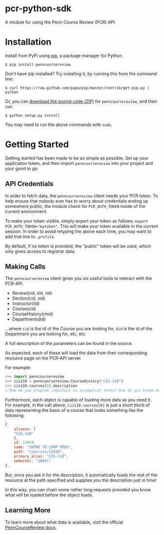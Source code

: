# pcr-python-sdk

A module for using the Penn Course Review (PCR) API.

# Installation

Install from PyPi using [pip](http://www.pip-installer.org/en/latest/), a
package manager for Python.

    $ pip install penncoursereview

Don't have pip installed? Try installing it, by running this from the command
line:

    $ curl https://raw.github.com/pypa/pip/master/contrib/get-pip.py | python

Or, you can [download the source code
(ZIP)](https://github.com/pennappslabs/penncoursereview-sdk-python/zipball/master) for `penncoursereview`, and then run:

    $ python setup.py install

You may need to run the above commands with `sudo`.

# Getting Started

Getting started has been made to be as simple as possible. Set up your application token, and then import `penncoursereview` into your project and your good to go.

## API Credentials

In order to fetch data, the `penncoursereview` client needs your PCR token. To help ensure that nobody ever has to worry about credentials ending up somewhere public, the module check for `PCR_AUTH_TOKEN` inside of the current environment.

To make your token visible, simply export your token as follows: `export PCR_AUTH_TOKEN="mytoken"`. This will make your token available in the current session. In order to avoid retyping the above each time, you may want to add that line to `.profile`.

By default, if no token is provided, the "public" token will be used, which only gives access to registrar data.

## Making Calls 

The `penncoursereview` client gives you six useful tools to interact with the PCR-API.

*   Review(cid, sid, rid)
*   Section(cid, sid)
*   Instructor(iid)
*   Course(cid)
*   CourseHistory(chid)
*   Department(did)

...where `cid` is the id of the Course you are looking for, `did` is the id of the Department you are looking for, etc, etc.

A full description of the parameters can be found in the source.

As expected, each of these will load the data from their corresponding resource page on the PCR-API server.

For example:

```python
>>> import penncoursereview
>>> cis110 = penncoursereview.CourseHistory("CIS-110")
>>> cis110.courses[0].description
u'How do you program computers to accomplish tasks? How do you break down a complex task into simpler ones? CIS 110 is a "Java lite" course that covers the fundamentals of object-oriented programming such as objects, classes, state, methods, loops, arrays, inheritance, and recursion using the Java programming language. \n\n'
```

Furthermore, each object is capable of loading more data as you need it. For example, in the call above, `cis110.courses[0]` is just a short blurb of data representing the basic of a course that looks something like the following:

```javascript
{
    aliases: [
    "CIS-110"
    ],
    id: 13019,
    name: "INTRO TO COMP PROG",
    path: "/courses/13019",
    primary_alias: "CIS-110",
    semester: "2007C"
},
```

But, once you ask it for the description, it automatically loads the rest of the resource at the path specified and supplies you the description just in time!

In this way, you can chain some rather long requests provided you know what will be loaded before the object loads.

## Learning More

To learn more about what data is available, visit the official [PennCourseReview docs](http://pennlabs.org/docs/pcr.html).
